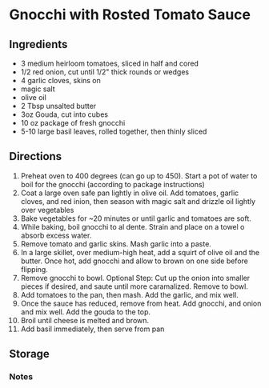 
# Gnocchi with Rosted Tomato Sauce
## Ingredients
- 3 medium heirloom tomatoes, sliced in half and cored
- 1/2 red onion, cut until 1/2" thick rounds or wedges
- 4  garlic cloves, skins on
- magic salt
- olive oil
- 2 Tbsp unsalted butter
- 3oz Gouda, cut into  cubes
- 10 oz package of fresh gnocchi
- 5-10 large basil leaves, rolled together, then thinly sliced

## Directions
1. Preheat oven to 400 degrees (can go up to 450). Start a pot of water to boil for the gnocchi (according to package instructions)
2. Coat a large oven safe pan lightly in olive oil. Add tomatoes, garlic cloves, and red inion, then season with magic salt and drizzle oil lightly over vegetables
3. Bake vegetables for ~20 minutes or until garlic and tomatoes are soft.
4. While baking, boil gnocchi to al dente. Strain and place on a towel o absorb excess water.
5. Remove tomato and garlic skins. Mash garlic into a paste. 
6. In a large skillet, over medium-high heat, add a squirt of olive oil and the butter. Once hot, add gnocchi and allow to brown on one side before flipping.
7. Remove gnocchi to bowl. Optional Step: Cut up the onion into smaller pieces if desired, and saute until more caramalized. Remove to bowl.
8. Add tomatoes to the pan, then mash. Add the garlic, and mix well.
9. Once the sauce has reduced, remove from heat. Add gnocchi, and onion and mix well. Add the gouda to the top.
10. Broil until cheese is melted and brown. 
11. Add basil immediately, then serve from pan
## Storage

### Notes
